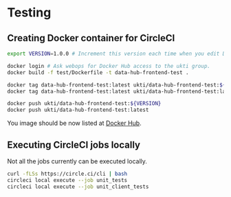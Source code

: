 # Testing

## Creating Docker container for CircleCI

```bash
export VERSION=1.0.0 # Increment this version each time when you edit Dockerfile.

docker login # Ask webops for Docker Hub access to the ukti group.
docker build -f test/Dockerfile -t data-hub-frontend-test .

docker tag data-hub-frontend-test:latest ukti/data-hub-frontend-test:${VERSION}
docker tag data-hub-frontend-test:latest ukti/data-hub-frontend-test:latest

docker push ukti/data-hub-frontend-test:${VERSION}
docker push ukti/data-hub-frontend-test:latest
```

You image should be now listed at [Docker Hub](https://cloud.docker.com/u/ukti/repository/docker/ukti/data-hub-frontend-test/tags).

## Executing CircleCI jobs locally

Not all the jobs currently can be executed locally.

```bash
curl -fLSs https://circle.ci/cli | bash
circleci local execute --job unit_tests
circleci local execute --job unit_client_tests
```
